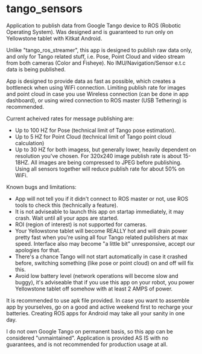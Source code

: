 # tango_sensors

Application to publish data from Google Tango device to ROS (Robotic Operating System).
Was designed and is guaranteed to run only on Yellowstone tablet with Kitkat Android.

Unlike "tango_ros_streamer", this app is designed to publish raw data only, and only for
Tango related stuff, i.e. Pose, Point Cloud and video stream from both cameras (Color and Fisheye).
No IMU/Navigation/Sensor e.t.c data is being published.

App is designed to provide data as fast as possible, which creates a bottleneck when using WiFi connection.
Limiting publish rate for images and point cloud in case you use Wireless connection (can be done in app dashboard),
or using wired connection to ROS master (USB Tethering) is recommended.

Current acheived rates for message publishing are:
- Up to 100 HZ for Pose (technical limit of Tango pose estimation).
- Up to 5 HZ for Point Cloud (technical limit of Tango point cloud calculation)
- Up to 30 HZ for both imagess, but generally lower, heavily dependent on resolution you've chosen.
  For 320x240 image publish rate is about 15-18HZ. All images are being compressed to JPEG before publishing.
  Using all sensors together will reduce publish rate for about 50% on WiFi. 

Known bugs and limitations:
- App will not tell you if it didn't connect to ROS master or not, use ROS tools to check this (technically a feature).
- It is not adviseable to launch this app on startap immediately, it may crash. Wait until all your apps are started.
- ROI (region of interest) is not supported for cameras.
- Your Yellowstone tablet will become REALLY hot and will drain power pretty fast when you're using all four Tango
  related publishers at max speed. Interface also may become "a little bit" unresponsive, accept our apologies for that.
- There's a chance Tango will not start automatically in case it crashed before, switching something (like pose or 
  point cloud) on and off will fix this.
- Avoid low battery level (network operations will become slow and buggy), it's adviseable that if you use this app on your 
  robot, you power Yellowstone tablet off somehow with at least 2 AMPS of power.
  
It is recommended to use apk file provided. In case you want to assemble app by yourselves, go on a good and active weekend first
to recharge your batteries. Creating ROS apps for Android may take all your sanity in one day.
  
I do not own Google Tango on permanent basis, so this app can be considered "unmaintained". Application is provided AS IS with
no guarantees, and is not recommended for production usage at all.
